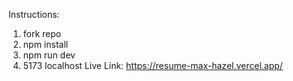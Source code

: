 Instructions: 
1. fork repo
2. npm install
3. npm run dev
4. 5173 localhost
   Live Link: https://resume-max-hazel.vercel.app/
